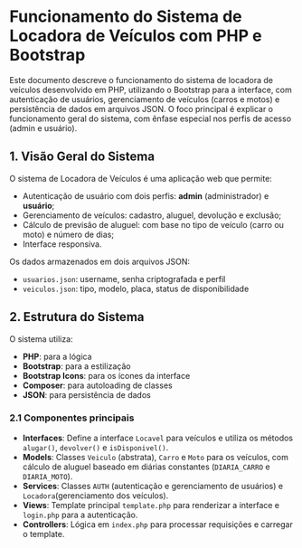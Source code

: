 # Funcionamento do Sistema de Locadora de Veículos com PHP e Bootstrap

Este documento descreve o funcionamento do sistema de locadora de veículos desenvolvido em PHP, utilizando o Bootstrap para a interface, com autenticação de usuários, gerenciamento de veículos (carros e motos) e persistência de dados em arquivos JSON. O foco principal é explicar o funcionamento geral do sistema, com ênfase especial nos perfis de acesso (admin e usuário).

## 1. Visão Geral do Sistema

O sistema de Locadora de Veículos é uma aplicação web que permite:
- Autenticação de usuário com dois perfis: **admin** (administrador) e **usuário**;
- Gerenciamento de veículos: cadastro, aluguel, devolução e exclusão;
- Cálculo de previsão de aluguel: com base no tipo de veículo (carro ou moto) e número de dias;
- Interface responsiva.

Os dados armazenados em dois arquivos JSON:
- `usuarios.json`: username, senha criptografada e perfil
- `veiculos.json`: tipo, modelo, placa, status de disponibilidade

## 2. Estrutura do Sistema
O sistema utiliza:
- **PHP**: para a lógica
- **Bootstrap**: para a estilização
- **Bootstrap Icons**: para os ícones da interface
- **Composer**: para autoloading de classes
- **JSON**: para persistência de dados

### 2.1 Componentes principais
- **Interfaces**: Define a interface `Locavel` para veículos e utiliza os métodos `alugar()`, `devolver()` e `isDisponivel()`.
- **Models**: Classes `Veiculo` (abstrata), `Carro` e `Moto` para os veículos, com cálculo de aluguel baseado em diárias constantes (`DIARIA_CARRO` e `DIARIA_MOTO`).
- **Services**: Classes `AUTH` (autenticação e gerenciamento de usuários) e `Locadora`(gerenciamento dos veículos).
- **Views**: Template principal `template.php` para renderizar a interface e `login.php` para a autenticação.
- **Controllers**: Lógica em `index.php` para processar requisições e carregar o template.
